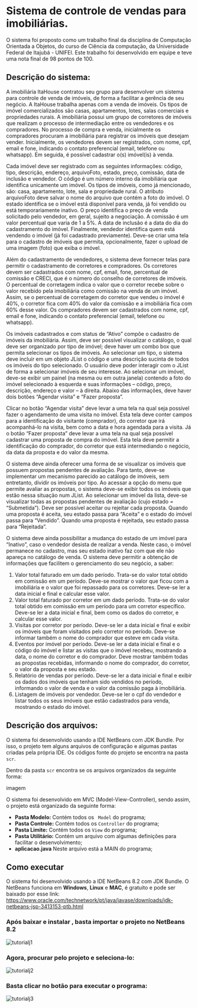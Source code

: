 # Sistema de controle de vendas para imobiliárias.
O sistema foi proposto como um trabalho final da disciplina de Computação Orientada a Objetos, do curso de Ciência da computação, da Universidade Federal de Itajubá - UNIFEI. Este trabalho foi desenvolvido em equipe e teve uma nota final de 98 pontos de 100.

## Descrição do sistema:
A imobiliária ItaHouse contratou seu grupo para desenvolver um sistema para controle
de venda de imóveis, de forma a facilitar a gerência de seu negócio. A ItaHouse trabalha
apenas com a venda de imóveis. Os tipos de imóvel comercializados são casas,
apartamentos, lotes, salas comerciais e propriedades rurais.
A imobiliária possui um grupo de corretores de imóveis que realizam o processo de
intermediação entre os vendedores e os compradores. No processo de compra e venda,
inicialmente os compradores procuram a imobiliária para registrar os imóveis que
desejam vender. Inicialmente, os vendedores devem ser registrados, com nome, cpf,
email e fone, indicando o contato preferencial (email, telefone ou whatsapp). Em
seguida, é possível cadastrar o(s) imóvel(is) à venda.

Cada imóvel deve ser registrado com as seguintes informações: código, tipo, descrição,
endereço, arquivoFoto, estado, preço, comissão, data de inclusão e vendedor. O código
é um número interno da imobiliária que identifica unicamente um imóvel. Os tipos de
imóveis, como já mencionado, são: casa, apartamento, lote, sala e propriedade rural. O
atributo arquivoFoto deve salvar o nome do arquivo que contém a foto do imóvel. O
estado identifica se o imóvel está disponível para venda, já foi vendido ou está
temporariamente inativo. O preço identifica o preço de venda solicitado pelo vendedor,
em geral, sujeito a negociação. A comissão é um valor percentual que varia de 1 a 5%. A
data de inclusão é a data do dia do cadastramento do imóvel. Finalmente, vendedor
identifica quem está vendendo o imóvel (já foi cadastrado previamente). Deve-se criar
uma tela para o cadastro de imóveis que permita, opcionalmente, fazer o upload de uma
imagem (foto) que exiba o imóvel.

Além do cadastramento de vendedores, o sistema deve fornecer telas para permitir o
cadastramento de corretores e compradores. Os corretores devem ser cadastrados com
nome, cpf, email, fone, percentual de comissão e CRECI, que é o número do conselho
de corretores de imóveis. O percentual de corretagem indica o valor que o corretor
recebe sobre o valor recebido pela imobiliária como comissão na venda de um imóvel.
Assim, se o percentual de corretagem do corretor que vendeu o imóvel é 40%, o
corretor fica com 40% do valor da comissão e a imobiliária fica com 60% desse valor.
Os compradores devem ser cadastrados com nome, cpf, email e fone, indicando o
contato preferencial (email, telefone ou whatsapp).

Os imóveis cadastrados e com status de “Ativo” compõe o cadastro de imóveis da
imobiliária. Assim, deve ser possível visualizar o catálogo, o qual deve ser organizado
por tipo de imóvel; deve haver um combo box que permita selecionar os tipos de
imóveis. Ao selecionar um tipo, o sistema deve incluir em um objeto JList o código e
uma descrição sucinta de todos os imóveis do tipo selecionado. O usuário deve poder
interagir com o JList de forma a selecionar imóveis de seu interesse. Ao selecionar um
imóvel, deve-se exibir um painel (na mesma ou em outra janela) contendo a foto do
imóvel selecionado à esquerda e suas informações – código, preço, descrição, endereço
e valor – à direita. Abaixo das informações, deve haver dois botões “Agendar visita” e
“Fazer proposta”.

Clicar no botão “Agendar visita” deve levar a uma tela na qual seja possível fazer o 
agendamento de uma visita no imóvel. Esta tela deve conter campos para a identificação
do visitante (comprador), do corretor que irá acompanhá-lo na visita, bem como a data e
hora agendada para a visita. Já o botão “Fazer proposta” deve levar a uma tela na qual
seja possível cadastrar uma proposta de compra do imóvel. Esta tela deve permitir a
identificação do comprador, do corretor que está intermediando o negócio, da data da
proposta e do valor da mesma.

O sistema deve ainda oferecer uma forma de se visualizar os imóveis que possuem
propostas pendentes de avaliação. Para tanto, deve-se implementar um mecanismo
parecido ao catálogo de imóveis, sem entretanto, dividir os imóveis por tipo. Ao acessar
a opção do menu que permite avaliar as propostas, o sistema deve-se exibir todos os
imóveis que estão nessa situação num JList. Ao selecionar um imóvel da lista, deve-se
visualizar todas as propostas pendentes de avaliação (cujo estado = “Submetida”). Deve
ser possível aceitar ou rejeitar cada proposta. Quando uma proposta é aceita, seu estado
passa para “Aceita” e o estado do imóvel passa para “Vendido”. Quando uma proposta é
rejeitada, seu estado passa para “Rejeitada”.

O sistema deve ainda possibilitar a mudança do estado de um imóvel para “Inativo”,
caso o vendedor desista de realizar a venda. Neste caso, o imóvel permanece no
cadastro, mas seu estado inativo faz com que ele não apareça no catálogo de venda.
O sistema deve permitir a obtenção de informações que facilitem o gerenciamento do
seu negócio, a saber:

1) Valor total faturado em um dado período. Trata-se do valor total obtido em
comissão em um período. Deve-se mostrar o valor que ficou com a imobiliária e
o valor que foi repassado para os corretores. Deve-se ler a data inicial e final e
calcular esse valor.
2) Valor total faturado por corretor em um dado período. Trata-se do valor total
obtido em comissão em um período para um corretor específico. Deve-se ler a
data inicial e final, bem como os dados do corretor, e calcular esse valor.
3) Visitas por corretor por período. Deve-se ler a data inicial e final e exibir os
imóveis que foram visitados pelo corretor no período. Deve-se informar também
o nome do comprador que esteve em cada visita.
4) Eventos por imóvel por período. Deve-se ler a data inicial e final e o código do
imóvel e listar as visitas que o imóvel recebeu, mostrando a data, o nome do
corretor e do comprador. Deve mostrar também todas as propostas recebidas,
informando o nome do comprador, do corretor, o valor da proposta e seu estado.
5) Relatório de vendas por período. Deve-se ler a data inicial e final e exibir os
dados dos imóveis que tenham sido vendidos no período, informando o valor de
venda e o valor da comissão paga à imobiliária.
6) Listagem de imóveis por vendedor. Deve-se ler o cpf do vendedor e listar todos
os seus imóveis que estão cadastrados para venda, mostrando o estado do
imóvel.

## Descrição dos arquivos:

O sistema foi desenvolvido usando a IDE NetBeans com JDK Bundle. Por isso, o projeto tem alguns arquivos de configuração e algumas pastas criadas pela própria IDE. Os códigos fonte do projeto se encontra na pasta ```scr```.

Dentro da pasta ```scr``` encontra se os arquivos organizados da seguinte forma:

imagem


O sistema foi desenvolvido em MVC (Model-View-Controller), sendo assim, o projeto está organizado da seguinte forma:

* **Pasta Modelo:**
    Contém todos os ``` Model``` do programa;
* **Pasta Controle:**
    Contém todos os ```Controller``` do programa;
* **Pasta Limite:**
    Contém todos os ```View``` do programa;
* **Pasta Utilitário:**
    Contém um arquivo com algumas definições para facilitar o desenvolvimento;
* **aplicacao.java**
    Neste arquivo está a MAIN do programa;


## Como executar
O sistema foi desenvolvido usando a IDE NetBeans 8.2 com JDK Bundle. O NetBeans funciona em **Windows**, **Linux** e **MAC**, é gratuito e pode ser baixado por esse link: https://www.oracle.com/technetwork/pt/java/javase/downloads/jdk-netbeans-jsp-3413153-ptb.html

### Após baixar e instalar , basta importar o projeto no NetBeans 8.2

![tutorialj1](https://user-images.githubusercontent.com/46981155/90416287-a82e4480-e088-11ea-8108-cee35a153710.png)

### Agora, procurar pelo projeto e seleciona-lo:

![tutorialj2](https://user-images.githubusercontent.com/46981155/90416321-b41a0680-e088-11ea-9c38-042f0ae79c19.png)

### Basta clicar no botão para executar o programa:

![tutorialj3](https://user-images.githubusercontent.com/46981155/90416354-bed49b80-e088-11ea-88aa-59960accdc67.png)

